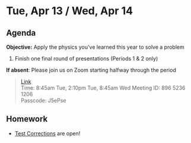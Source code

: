 Tue, Apr 13 / Wed, Apr 14
==================  
  
Agenda  
---------  
**Objective:** Apply the physics you've learned this year to solve  a problem

1. Finish one final round of presentations (Periods 1 & 2 only)

**If absent**: Please join us on Zoom starting halfway through the period

> [Link](https://us02web.zoom.us/j/89652361206?pwd=L3ZYQzBGNitFK0J6K1M4Nk1iM1dYQT09)  
> Time: 8:45am Tue, 2:10pm Tue, 8:45am Wed
> Meeting ID: 896 5236 1206  
> Passcode: J5ePse 

Homework   
-------------  
- [Test Corrections][correct] are open!

[sched]: https://avoncsc-my.sharepoint.com/:x:/g/personal/zjrohrbach_avon-schools_org/EVMXHFfIjQJDml8sDSyMeYsBLcV4ZCg-pDrGaicpsu_iBQ?e=RfXTgy
[correct]: https://avon.schoology.com/assignment/4835376289/
[lab]: https://avon.schoology.com/assignment/4836012940/
<!--stackedit_data:
eyJoaXN0b3J5IjpbLTE3OTI4ODI0OCwtNDExNTk0Nzc5LC0xMz
AwNjAyMzczLC0xMDAxNjk1MzA0LDExOTM2ODYwMjYsLTE3OTgx
MDE2NiwtMTQ1ODY4OTU2MiwtOTE3OTI4NDIyLC0xMjQyNTI2Nj
EzLC01NTQyODEzOTQsMTk1OTM2MzM2MSwyODMzNDQ5ODYsLTE2
NjM2OTAwNTIsMTc3MDA0NTQzMiw2OTY5MDM5MDksMTU1ODIxNj
I1MCwtMTc5MDE2MjQzNSw0OTE2MTM5MDIsMzgwMTI0ODg5LC0z
NDA3MDYyNzddfQ==
-->